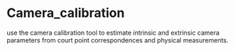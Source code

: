 # Camera_calibration
use the camera calibration tool to estimate intrinsic and extrinsic camera parameters from court point correspondences and physical measurements.
